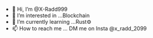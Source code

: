 - 👋 Hi, I’m @X-Radd999
- 👀 I’m interested in ...Blockchain
- 🌱 I’m currently learning ...Rust⚙️
- 📫 How to reach me ... DM me on Insta @x_radd_2099

<!---
X-Radd999/X-Radd999 is a ✨ special ✨ repository because its `README.md` (this file) appears on your GitHub profile.
You can click the Preview link to take a look at your changes.
--->

